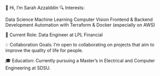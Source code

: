 👋 Hi, I’m Sarah Azzalddin
🔍 Interests:

Data Science
Machine Learning
Computer Vision
Frontend & Backend Development
Automation with Terraform & Docker (especially on AWS)


🌱 Current Role: Data Engineer at LPL Financial

💡 Collaboration Goals: I’m open to collaborating on projects that aim to improve the quality of life for people.

🎓 Education: Currently pursuing a Master’s in Electrical and Computer Engineering at SDSU.
